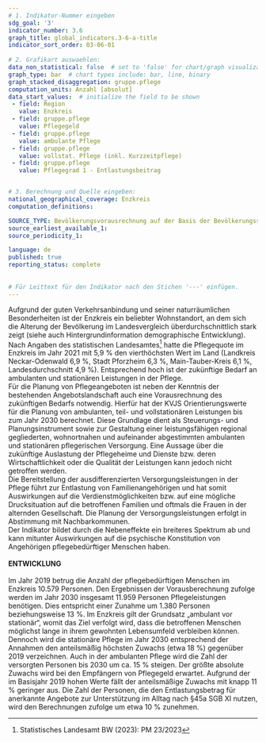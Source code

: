 ```yaml
---
# 1. Indikator-Nummer eingeben 
sdg_goal: '3' 
indicator_number: 3.6
graph_title: global_indicators.3-6-a-title
indicator_sort_order: 03-06-01
 
# 2. Grafikart auswaehlen: 
data_non_statistical: false  # set to 'false' for chart/graph visualization 
graph_type: bar  # chart types include: bar, line, binary 
graph_stacked_disaggregation: gruppe.pflege 
computation_units: Anzahl [absolut] 
data_start_values:  # initialize the field to be shown  
 - field: Region 
   value: Enzkreis
 - field: gruppe.pflege 
   value: Pflegegeld
 - field: gruppe.pflege 
   value: ambulante Pflege
 - field: gruppe.pflege 
   value: vollstat. Pflege (inkl. Kurzzeitpflege)
 - field: gruppe.pflege 
   value: Pflegegrad 1 - Entlastungsbeitrag


# 3. Berechnung und Quelle eingeben: 
national_geographical_coverage: Enzkreis
computation_definitions: 

SOURCE_TYPE: Bevölkerungsvorausrechnung auf der Basis der Bevölkerungsstatistik zum 31.12.2020 sowie Pflegestatistik 2019 des Statistischen Landesamtes Baden-Württemberg; Berechnung und Darstellung der KVJS / Sozialplanung / Kreispflegeplanung.
source_earliest_available_1: 
source_periodicity_1: 

language: de   
published: true 
reporting_status: complete
 
 
# Für Leittext für den Indikator nach den Stichen '---' einfügen. 
---
```


Aufgrund der guten Verkehrsanbindung und seiner naturräumlichen Besonderheiten ist der Enzkreis ein beliebter Wohnstandort, an dem sich die Alterung der Bevölkerung im Landesvergleich überdurchschnittlich stark zeigt (siehe auch Hintergrundinformation demographische Entwicklung). Nach Angaben des statistischen Landesamtes[^1] hatte die Pflegequote im Enzkreis im Jahr 2021 mit 5,9 % den vierthöchsten Wert im Land (Landkreis Neckar-Odenwald 6,9 %, Stadt Pforzheim 6,3 %, Main-Tauber-Kreis 6,1 %, Landesdurchschnitt 4,9 %). Entsprechend hoch ist der zukünftige Bedarf an ambulanten und stationären Leistungen in der Pflege.<br>
Für die Planung von Pflegeangeboten ist neben der Kenntnis der bestehenden Angebotslandschaft auch eine Vorausrechnung des zukünftigen Bedarfs notwendig. Hierfür hat der KVJS Orientierungswerte für die Planung von ambulanten, teil- und vollstationären Leistungen bis zum Jahr 2030 berechnet. Diese Grundlage dient als Steuerungs- und Planungsinstrument sowie zur Gestaltung einer leistungsfähigen regional gegliederten, wohnortnahen und aufeinander abgestimmten ambulanten und stationären pflegerischen Versorgung. Eine Aussage über die zukünftige Auslastung der Pflegeheime und Dienste bzw. deren Wirtschaftlichkeit oder die Qualität der Leistungen kann jedoch nicht getroffen werden.<br>
Die Bereitstellung der ausdifferenzierten Versorgungsleistungen in der Pflege führt zur Entlastung von Familienangehörigen und hat somit Auswirkungen auf die Verdienstmöglichkeiten bzw. auf eine mögliche Drucksituation auf die betroffenen Familien und oftmals die Frauen in der alternden Gesellschaft. Die Planung der Versorgungsleistungen erfolgt in Abstimmung mit Nachbarkommunen.<br>
Der Indikator bildet durch die Nebeneffekte ein breiteres Spektrum ab und kann mitunter Auswirkungen auf die psychische Konstitution von Angehörigen pflegebedürftiger Menschen haben. <br>
<br>
**ENTWICKLUNG** <br>
<br>
Im Jahr 2019 betrug die Anzahl der pflegebedürftigen Menschen im Enzkreis 10.579 Personen. Den Ergebnissen der Vorausberechnung zufolge werden im Jahr 2030 insgesamt 11.959 Personen Pflegeleistungen benötigen. Dies entspricht einer Zunahme um 1.380 Personen beziehungsweise 13 %. Im Enzkreis gilt der Grundsatz „ambulant vor stationär“, womit das Ziel verfolgt wird, dass die betroffenen Menschen möglichst lange in ihrem gewohnten Lebensumfeld verbleiben können. Dennoch wird die stationäre Pflege im Jahr 2030 entsprechend der Annahmen den anteilsmäßig höchsten Zuwachs (etwa 18 %) gegenüber 2019 verzeichnen. Auch in der ambulanten Pflege wird die Zahl der versorgten Personen bis 2030 um ca. 15 % steigen. Der größte absolute Zuwachs wird bei den Empfängern von Pflegegeld erwartet. Aufgrund der im Basisjahr 2019 hohen Werte fällt der anteilsmäßige Zuwachs mit knapp 11 % geringer aus. Die Zahl der Personen, die den Entlastungsbetrag für anerkannte Angebote zur Unterstützung im Alltag nach §45a SGB XI nutzen, wird den Berechnungen zufolge um etwa 10 % zunehmen.

[^1]: Statistisches Landesamt BW (2023): PM 23/2023

